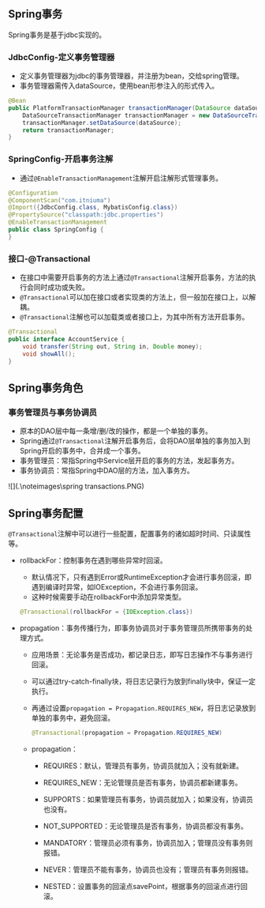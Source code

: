 ## Spring事务

Spring事务是基于jdbc实现的。

### JdbcConfig-定义事务管理器

* 定义事务管理器为jdbc的事务管理器，并注册为bean，交给spring管理。
* 事务管理器需传入dataSource，使用bean形参注入的形式传入。

```java
@Bean
public PlatformTransactionManager transactionManager(DataSource dataSource) {
    DataSourceTransactionManager transactionManager = new DataSourceTransactionManager();
    transactionManager.setDataSource(dataSource);
    return transactionManager;
}
```

### SpringConfig-开启事务注解

* 通过`@EnableTransactionManagement`注解开启注解形式管理事务。

```java
@Configuration
@ComponentScan("com.itniuma")
@Import({JdbcConfig.class, MybatisConfig.class})
@PropertySource("classpath:jdbc.properties")
@EnableTransactionManagement
public class SpringConfig {
}
```

### 接口-@Transactional

* 在接口中需要开启事务的方法上通过`@Transactional`注解开启事务，方法的执行会同时成功或失败。
* `@Transactional`可以加在接口或者实现类的方法上，但一般加在接口上，以解耦。
* `@Transactional`注解也可以加载类或者接口上，为其中所有方法开启事务。

```java
@Transactional
public interface AccountService {
    void transfer(String out, String in, Double money);
    void showAll();
}
```

## Spring事务角色

### 事务管理员与事务协调员

* 原本的DAO层中每一条增/删/改的操作，都是一个单独的事务。
* Spring通过`@Transactional`注解开启事务后，会将DAO层单独的事务加入到Spring开启的事务中，合并成一个事务。
* 事务管理员：常指Spring中Service层开启的事务的方法，发起事务方。
* 事务协调员：常指Spring中DAO层的方法，加入事务方。

![](.\noteimages\spring transactions.PNG)

## Spring事务配置

`@Transactional`注解中可以进行一些配置，配置事务的诸如超时时间、只读属性等。

* rollbackFor：控制事务在遇到哪些异常时回滚。

  * 默认情况下，只有遇到Error或RuntimeException才会进行事务回滚，即遇到编译时异常，如IOException，不会进行事务回滚。
  * 这种时候需要手动在rollbackFor中添加异常类型。

  ```java
  @Transactional(rollbackFor = {IOException.class})
  ```

* propagation：事务传播行为，即事务协调员对于事务管理员所携带事务的处理方式。

  * 应用场景：无论事务是否成功，都记录日志，即写日志操作不与事务进行回滚。

  * 可以通过try-catch-finally块，将日志记录行为放到finally块中，保证一定执行。

  * 再通过设置`propagation = Propagation.REQUIRES_NEW`，将日志记录放到单独的事务中，避免回滚。

    ```java
    @Transactional(propagation = Propagation.REQUIRES_NEW)
    ```

  * propagation：

    * REQUIRES：默认，管理员有事务，协调员就加入；没有就新建。

    * REQUIRES_NEW：无论管理员是否有事务，协调员都新建事务。

    * SUPPORTS：如果管理员有事务，协调员就加入；如果没有，协调员也没有。

    * NOT_SUPPORTED：无论管理员是否有事务，协调员都没有事务。

    * MANDATORY：管理员必须有事务，协调员加入；管理员没有事务则报错。

    * NEVER：管理员不能有事务，协调员也没有；管理员有事务则报错。

      

    * NESTED：设置事务的回滚点savePoint，根据事务的回滚点进行回滚。